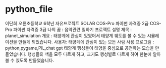 # python_file
이단희
오륜초등학교 6학년
자유프로젝트 SOLAB
COS-Pro 파이썬 자격증 2급
COS-Pro 파이썬 자격증 3급
나의 꿈 : 음악관련 일하기
프로젝트 설명
제목 : planet_simulation
개요 : 태양계에 관심이 있었어서 태양계  궤도를 볼 수 있는 시뮬레이션을 만들게 되었습니다.
사용자: 태양계에 관심이 있는 모든 사람
사용 프로그램 : python,pygame,PIL,chat gpt
태양계 행성들이 태양을 중심으로 공전하는 모습을 만들었습니다.
행성들의 색을 모두 다르게 하고, 크기도 행성별로 다르게 하여 한눈에 알아볼 수 있도록 만들었습니다.
